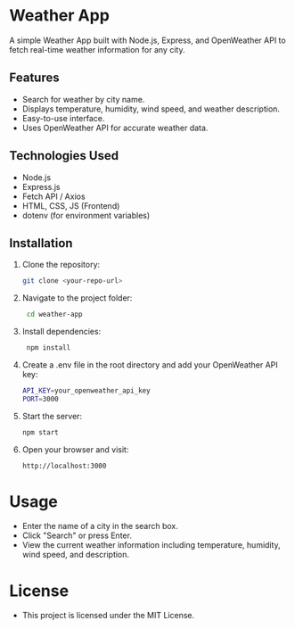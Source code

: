 # Weather App

A simple Weather App built with Node.js, Express, and OpenWeather API to fetch real-time weather information for any city.

## Features
- Search for weather by city name.
- Displays temperature, humidity, wind speed, and weather description.
- Easy-to-use interface.
- Uses OpenWeather API for accurate weather data.

## Technologies Used
- Node.js
- Express.js
- Fetch API / Axios
- HTML, CSS, JS (Frontend)
- dotenv (for environment variables)

## Installation
1. Clone the repository:  
   ```bash
   git clone <your-repo-url>
   
2. Navigate to the project folder:
   ```bash
    cd weather-app
   
3. Install dependencies:
   ```bash
    npm install
   
4. Create a .env file in the root directory and add your OpenWeather API key:
    ```bash
    API_KEY=your_openweather_api_key
    PORT=3000

5.  Start the server:
    ```bash
    npm start

6.  Open your browser and visit:
    ```bash
    http://localhost:3000
# Usage
- Enter the name of a city in the search box.
- Click "Search" or press Enter.
- View the current weather information including temperature, humidity, wind speed, and description.

# License
- This project is licensed under the MIT License.
